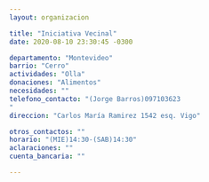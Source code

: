 ```yaml
---
layout: organizacion

title: "Iniciativa Vecinal"
date: 2020-08-10 23:30:45 -0300

departamento: "Montevideo"
barrio: "Cerro"
actividades: "Olla"
donaciones: "Alimentos"
necesidades: ""
telefono_contacto: "(Jorge Barros)097103623
"
direccion: "Carlos María Ramirez 1542 esq. Vigo"

otros_contactos: ""
horario: "(MIE)14:30-(SAB)14:30"
aclaraciones: ""
cuenta_bancaria: ""

---
```

